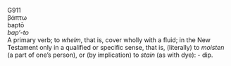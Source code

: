 <body>
  <p>G911<br>  βάπτω  <br> baptō  <br><i>bap‘-to </i><br>A primary verb; to <i>whelm</i>, that is, cover wholly with a fluid; in the New Testament only in a qualified or specific sense, that is, (literally) to <i>moisten</i> (a part of one’s person), or (by implication) to <i>stain</i> (as with dye): - dip.<br></p>
 </body>